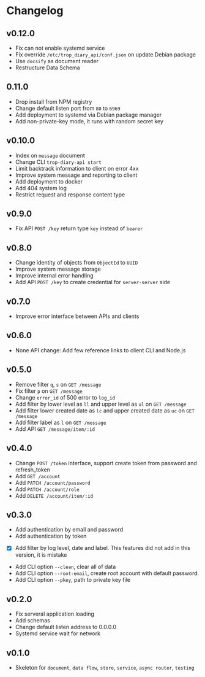 # Changelog

## v0.12.0

* Fix can not enable systemd service
* Fix override `/etc/trop_diary_api/conf.json` on update Debian package
* Use `docsify` as document reader
* Restructure Data Schema

## 0.11.0

* Drop install from NPM registry
* Change default listen port from `80` to `6969`
* Add deployment to systemd via Debian package manager
* Add non-private-key mode, it runs with random secret key

## v0.10.0

* Index on `message` document
* Change CLI `trop-diary-api start`
* Limit backtrack information to client on error 4xx
* Improve system message and reporting to client
* Add deployment to docker
* Add 404 system log
* Restrict request and response content type

## v0.9.0

* Fix API `POST /key` return type `key` instead of `bearer`

## v0.8.0

* Change identity of objects from `ObjectId` to `UUID`
* Improve system message storage
* Improve internal error handling
* Add API `POST /key` to create credential for `server-server` side

## v0.7.0

* Improve error interface between APIs and clients

## v0.6.0

* None API change: Add few reference links to client CLI and Node.js

## v0.5.0

* Remove filter `q`, `s` on `GET /message`
* Fix filter `p` on `GET /message`
* Change `error_id` of 500 error to `log_id`
* Add filter by lower level as `ll` and upper level as `ul`
  on `GET /message`
* Add filter lower created date as `lc` and upper created date as `uc`
  on `GET /message`
* Add filter label as `l` on `GET /message`
* Add API `GET /message/item/:id`

## v0.4.0

* Change `POST /token` interface, support create token from password and
  refresh_token
* Add `GET /account`
* Add `PATCH /account/password`
* Add `PATCH /account/role`
* Add `DELETE /account/item/:id`

## v0.3.0

* Add authentication by email and password
* Add authentication by token
* [X] Add filter by log level, date and label. This features did not add
  in this version, it is mistake
* Add CLI option `--clean`, clear all of data
* Add CLI option `--root-email`, create root account with default password.
* Add CLI option `--pkey`, path to private key file

## v0.2.0

* Fix serveral application loading
* Add schemas
* Change default listen address to 0.0.0.0
* Systemd service wait for network

## v0.1.0

* Skeleton for `document`, `data flow`, `store`, `service`, `async router`,
  `testing`
